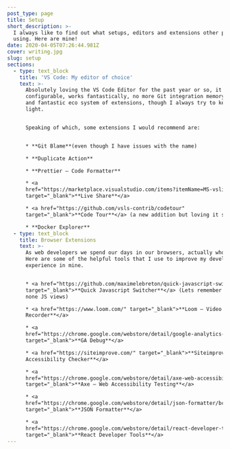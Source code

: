 ```yaml
---
post_type: page
title: Setup
short_description: >-
  I always like to find out what setups, editors and extensions other people are
  using. Here are mine!
date: 2020-04-05T07:26:44.981Z
cover: writing.jpg
slug: setup
sections:
  - type: text_block
    title: 'VS Code: My editor of choice'
    text: >-
      Absolutely loving the VS Code Editor for the past year or so, it is highly
      configurable, works fantastically, no more Git integration memory issues
      and fantastic eco system of extensions, though I always try to keep it
      light.


      Speaking of which, some extensions I would recommend are:


      * **Git Blame**(even though I have issues with the name)

      * **Duplicate Action**

      * **Prettier – Code Formatter**

      * <a
      href="https://marketplace.visualstudio.com/items?itemName=MS-vsliveshare.vsliveshare-pack"
      target="_blank">**Live Share**</a>

      * <a href="https://github.com/vsls-contrib/codetour"
      target="_blank">**Code Tour**</a> (a new addition but loving it so far)

      * **Docker Explorer**
  - type: text_block
    title: Browser Extensions
    text: >-
      As web developers we spend our days in our browsers, actually who doesn't.
      Here are some of the helpful tools that I use to improve my developer
      experience in mine.


      * <a href="https://github.com/maximelebreton/quick-javascript-switcher"
      target="_blank">**Quick Javascript Switcher**</a> (Lets remember to check
      none JS views)

      * <a href="https://www.loom.com/" target="_blank">**Loom – Video
      Recorder**</a>

      * <a
      href="https://chrome.google.com/webstore/detail/google-analytics-debugger/jnkmfdileelhofjcijamephohjechhna"
      target="_blank">**GA Debug**</a>

      * <a href="https://siteimprove.com/" target="_blank">**Siteimprove
      Accessibility Checker**</a>

      * <a
      href="https://chrome.google.com/webstore/detail/axe-web-accessibility-tes/lhdoppojpmngadmnindnejefpokejbdd"
      target="_blank">**Axe – Web Accessibility Testing**</a>

      * <a
      href="https://chrome.google.com/webstore/detail/json-formatter/bcjindcccaagfpapjjmafapmmgkkhgoa"
      target="_blank">**JSON Formatter**</a>

      * <a
      href="https://chrome.google.com/webstore/detail/react-developer-tools/fmkadmapgofadopljbjfkapdkoienihi"
      target="_blank">**React Developer Tools**</a>
---
```

